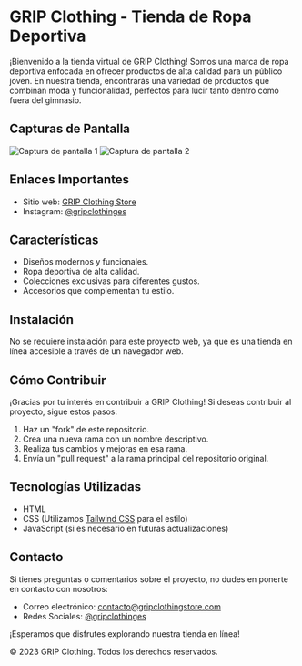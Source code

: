 # GRIP Clothing - Tienda de Ropa Deportiva

¡Bienvenido a la tienda virtual de GRIP Clothing! Somos una marca de ropa deportiva enfocada en ofrecer productos de alta calidad para un público joven. En nuestra tienda, encontrarás una variedad de productos que combinan moda y funcionalidad, perfectos para lucir tanto dentro como fuera del gimnasio.

## Capturas de Pantalla

![Captura de pantalla 1](url_de_la_imagen_1)
![Captura de pantalla 2](url_de_la_imagen_2)
<!-- Agrega más capturas de pantalla si es necesario -->

## Enlaces Importantes

- Sitio web: [GRIP Clothing Store](https://www.gripclothingstore.com)
- Instagram: [@gripclothinges](https://www.instagram.com/gripclothinges/)

## Características

- Diseños modernos y funcionales.
- Ropa deportiva de alta calidad.
- Colecciones exclusivas para diferentes gustos.
- Accesorios que complementan tu estilo.

## Instalación

No se requiere instalación para este proyecto web, ya que es una tienda en línea accesible a través de un navegador web.

## Cómo Contribuir

¡Gracias por tu interés en contribuir a GRIP Clothing! Si deseas contribuir al proyecto, sigue estos pasos:

1. Haz un "fork" de este repositorio.
2. Crea una nueva rama con un nombre descriptivo.
3. Realiza tus cambios y mejoras en esa rama.
4. Envía un "pull request" a la rama principal del repositorio original.

## Tecnologías Utilizadas

- HTML
- CSS (Utilizamos [Tailwind CSS](https://tailwindcss.com/) para el estilo)
- JavaScript (si es necesario en futuras actualizaciones)

## Contacto

Si tienes preguntas o comentarios sobre el proyecto, no dudes en ponerte en contacto con nosotros:

- Correo electrónico: contacto@gripclothingstore.com
- Redes Sociales: [@gripclothinges](https://www.instagram.com/gripclothinges/)

¡Esperamos que disfrutes explorando nuestra tienda en línea!

&copy; 2023 GRIP Clothing. Todos los derechos reservados.
